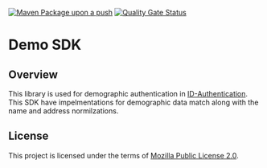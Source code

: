 [![Maven Package upon a push](https://github.com/mosip/demosdk/actions/workflows/push-trigger.yml/badge.svg?branch=master)](https://github.com/mosip/demosdk/actions/workflows/push-trigger.yml)
[![Quality Gate Status](https://sonarcloud.io/api/project_badges/measure?branch=master&project=mosip_biometrics-util&id=mosip_demosdk&metric=alert_status)](https://sonarcloud.io/dashboard?id=mosip_demosdk)

# Demo SDK

## Overview
This library is used for demographic authentication in [ID-Authentication](https://github.com/mosip/id-authentication/tree/master/authentication). This SDK have impelmentations for demographic data match along with the name and address normilzations.

## License
This project is licensed under the terms of [Mozilla Public License 2.0](LICENSE).
